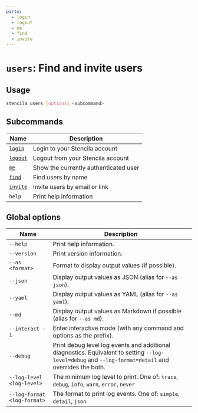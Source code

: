 ```yaml
---
parts:
  - login
  - logout
  - me
  - find
  - invite
---
```


<!-- Generated from doc comments in Rust. Do not edit. -->

# `users`: Find and invite users

## Usage

```sh
stencila users [options] <subcommand>
```

## Subcommands

| Name               | Description                           |
| ------------------ | ------------------------------------- |
| [`login`](login)   | Login to your Stencila account        |
| [`logout`](logout) | Logout from your Stencila account     |
| [`me`](me)         | Show the currently authenticated user |
| [`find`](find)     | Find users by name                    |
| [`invite`](invite) | Invite users by email or link         |
| `help`             | Print help information                |

## Global options

| Name                        | Description                                                                                                                                          |
| --------------------------- | ---------------------------------------------------------------------------------------------------------------------------------------------------- |
| `--help`                    | Print help information.                                                                                                                              |
| `--version`                 | Print version information.                                                                                                                           |
| `--as <format>`             | Format to display output values (if possible).                                                                                                       |
| `--json`                    | Display output values as JSON (alias for `--as json`).                                                                                               |
| `--yaml`                    | Display output values as YAML (alias for `--as yaml`).                                                                                               |
| `--md`                      | Display output values as Markdown if possible (alias for `--as md`).                                                                                 |
| `--interact -i`             | Enter interactive mode (with any command and options as the prefix).                                                                                 |
| `--debug`                   | Print debug level log events and additional diagnostics. Equivalent to setting `--log-level=debug` and `--log-format=detail` and overrides the both. |
| `--log-level <log-level>`   | The minimum log level to print. One of: `trace`, `debug`, `info`, `warn`, `error`, `never`                                                           |
| `--log-format <log-format>` | The format to print log events. One of: `simple`, `detail`, `json`                                                                                   |
